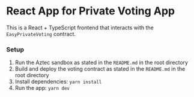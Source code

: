 # React App for Private Voting App

This is a React + TypeScript frontend that interacts with the `EasyPrivateVoting` contract. 

### Setup

1. Run the Aztec sandbox as stated in the `README.md` in the root directory
2. Build and deploy the voting contract as stated in the `README.md` in the root directory
3. Install dependencies: `yarn install`
4. Run the app: `yarn dev`
